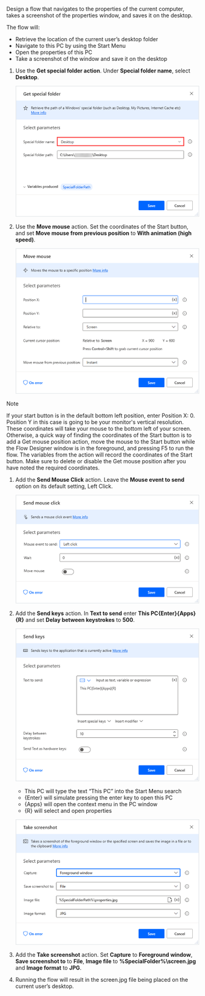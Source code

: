 Design a flow that navigates to the properties of the current computer, takes a screenshot of the properties window, and saves it on the desktop.

The flow will:

* Retrieve the location of the current user’s desktop folder
* Navigate to this PC by using the Start Menu
* Open the properties of this PC
* Take a screenshot of the window and save it on the desktop

1. Use the **Get special folder action**. Under **Special folder name**, select **Desktop**.

    ![Screenshot of the Get special folder action properties dialog.](..\media\get-special-folder-exercise-part-one.png)

1. Use the **Move mouse** action. Set the coordinates of the Start button, and set **Move mouse from previous position** to **With animation (high speed)**.

    ![Screenshot of the Move mouse action properties dialog.](..\media\move-mouse-exercise-part-two.png)

> [!NOTE]
> If your start button is in the default bottom left position, enter Position X: 0. Position Y in this case is going to be your monitor's vertical resolution. These coordinates will take your mouse to the bottom left of your screen. Otherwise, a quick way of finding the coordinates of the Start button is to add a Get mouse position action, move the mouse to the Start button while the Flow Designer window is in the foreground, and pressing F5 to run the flow. The variables from the action will record the coordinates of the Start button. Make sure to delete or disable the Get mouse position after you have noted the required coordinates.

1. Add the **Send Mouse Click** action. Leave the **Mouse event to send** option on its default setting, Left Click.

    ![Screenshot of the Send mouse click action properties dialog.](..\media\send-mouse-click-exercise-part-three.png)

1. Add the **Send keys** action. In **Text to send** enter **This PC{Enter}{Apps}{R}** and set **Delay between keystrokes** to **500**.

    ![Screenshot of the Send keys action properties dialog.](..\media\send-keys-exercise-part-four.png)

    * This PC will type the text “This PC” into the Start Menu search
    * {Enter} will simulate pressing the enter key to open this PC
    * {Apps} will open the context menu in the PC window
    * {R} will select and open properties

     ![Screenshot of the Take screenshot action properties dialog.](..\media\take-screenshot-exercise-part-five.png)

1. Add the **Take screenshot** action. Set **Capture** to **Foreground window**, **Save screenshot to** to **File**, **Image file** to **%SpecialFolder%\screen.jpg** and **Image format** to **JPG**.

1. Running the flow will result in the screen.jpg file being placed on the current user’s desktop.
